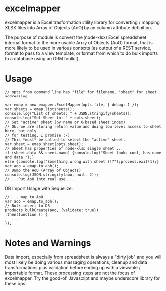 # excelmapper

excelmapper is a Excel trasformation utility library for converting / mapping XLSX files into Array of Objects (AoO)
by an column attribute definition.

The purpose of module is convert the (node-xlsx) Excel spreadsheet internal format to the more usable
Array of Objects (AoO) format, that is more likely to be used in various contexts (as output of a REST service,
format to pass to a view template, or format from which to do bulk imports to a database using an ORM toolkit).

# Usage

    // opts from command line has "file" for filename, "sheet" for sheet addressing

    var emap = new emapper.ExcelMapper(opts.file, { debug: 1 });
    var sheets = emap.listsheets();
    console.log("List of sheets: " + JSON.stringify(sheets));
    console.log("Set Sheet to: " + opts.sheet);
    // Set "active" sheet (by name or 0-based sheet index)
    // Ok, we are storing return value and doing low level access to sheet here, but only
    // for testing, I promise :-)
    // This *must* be called to select the "active" sheet.
    var sheet = emap.sheet(opts.sheet);
    // Sheet has properties of node-xlsx single sheet ...
    if (sheet.data && sheet.name) {console.log("Sheet looks cool, has name and data.");}
    else {console.log("Something wrong with sheet ?!?");process.exit(1);}
    var aoo = emap.to_aoh();
    // Dump the AoO (Array of Objects)
    console.log(JSON.stringify(aoo, null, 2));
    // .. Put AoH into real use ...

DB Import Usage with Sequelize:

    // ... map to AoO
    var aoo = emap.to_aoh();
    // Bulk insert to DB
    products.bulkCreate(aoo, {validate: true})
    .then(function () {
       ...
    });

# Notes and Warnings

Data import, especially from spreadsheet is always a "dirty job" and you will most likely be doing
various massaging operations, cleanup and data transformations plus validation before ending up with
a viewable / importable format. These processing steps are not the focus of excelmapper. Try the good-ol'
Javascript and maybe underscore library for these ops.

